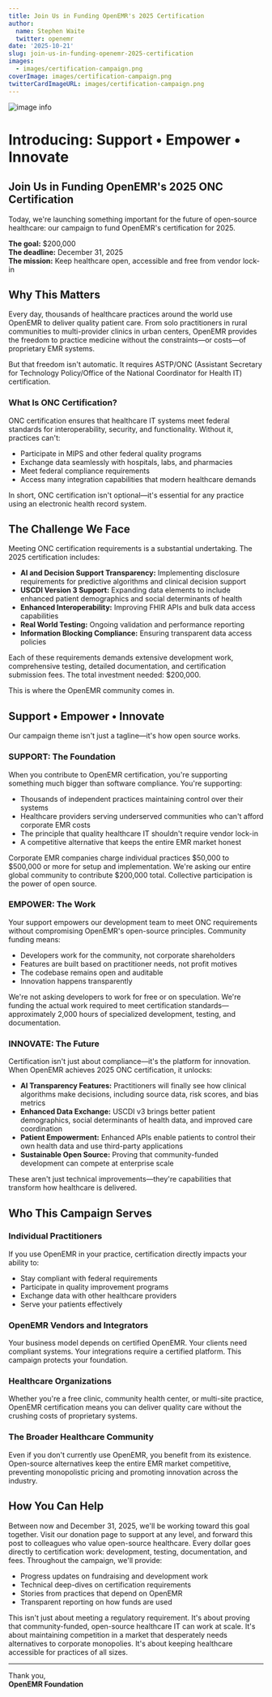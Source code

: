 ```yaml
---
title: Join Us in Funding OpenEMR's 2025 Certification
author:
  name: Stephen Waite
  twitter: openemr
date: '2025-10-21'
slug: join-us-in-funding-openemr-2025-certification
images:
  - images/certification-campaign.png
coverImage: images/certification-campaign.png
twitterCardImageURL: images/certification-campaign.png
---
```


<!--more-->

![image info](../../images/certification-campaign.png)

# Introducing: Support • Empower • Innovate

## Join Us in Funding OpenEMR's 2025 ONC Certification

Today, we're launching something important for the future of open-source healthcare: our campaign to fund OpenEMR's certification for 2025.

**The goal:** $200,000  
**The deadline:** December 31, 2025  
**The mission:** Keep healthcare open, accessible and free from vendor lock-in

## Why This Matters

Every day, thousands of healthcare practices around the world use OpenEMR to deliver quality patient care. From solo practitioners in rural communities to multi-provider clinics in urban centers, OpenEMR provides the freedom to practice medicine without the constraints—or costs—of proprietary EMR systems.

But that freedom isn't automatic. It requires ASTP/ONC (Assistant Secretary for Technology Policy/Office of the National Coordinator for Health IT) certification.

### What Is ONC Certification?

ONC certification ensures that healthcare IT systems meet federal standards for interoperability, security, and functionality. Without it, practices can't:

* Participate in MIPS and other federal quality programs
* Exchange data seamlessly with hospitals, labs, and pharmacies
* Meet federal compliance requirements
* Access many integration capabilities that modern healthcare demands

In short, ONC certification isn't optional—it's essential for any practice using an electronic health record system.

## The Challenge We Face

Meeting ONC certification requirements is a substantial undertaking. The 2025 certification includes:

* **AI and Decision Support Transparency:** Implementing disclosure requirements for predictive algorithms and clinical decision support
* **USCDI Version 3 Support:** Expanding data elements to include enhanced patient demographics and social determinants of health
* **Enhanced Interoperability:** Improving FHIR APIs and bulk data access capabilities
* **Real World Testing:** Ongoing validation and performance reporting
* **Information Blocking Compliance:** Ensuring transparent data access policies

Each of these requirements demands extensive development work, comprehensive testing, detailed documentation, and certification submission fees. The total investment needed: $200,000.

This is where the OpenEMR community comes in.

## Support • Empower • Innovate

Our campaign theme isn't just a tagline—it's how open source works.

### SUPPORT: The Foundation

When you contribute to OpenEMR certification, you're supporting something much bigger than software compliance. You're supporting:

* Thousands of independent practices maintaining control over their systems
* Healthcare providers serving underserved communities who can't afford corporate EMR costs
* The principle that quality healthcare IT shouldn't require vendor lock-in
* A competitive alternative that keeps the entire EMR market honest

Corporate EMR companies charge individual practices $50,000 to $500,000 or more for setup and implementation. We're asking our entire global community to contribute $200,000 total. Collective participation is the power of open source.

### EMPOWER: The Work

Your support empowers our development team to meet ONC requirements without compromising OpenEMR's open-source principles. Community funding means:

* Developers work for the community, not corporate shareholders
* Features are built based on practitioner needs, not profit motives
* The codebase remains open and auditable
* Innovation happens transparently

We're not asking developers to work for free or on speculation. We're funding the actual work required to meet certification standards—approximately 2,000 hours of specialized development, testing, and documentation.

### INNOVATE: The Future

Certification isn't just about compliance—it's the platform for innovation. When OpenEMR achieves 2025 ONC certification, it unlocks:

* **AI Transparency Features:** Practitioners will finally see how clinical algorithms make decisions, including source data, risk scores, and bias metrics
* **Enhanced Data Exchange:** USCDI v3 brings better patient demographics, social determinants of health data, and improved care coordination
* **Patient Empowerment:** Enhanced APIs enable patients to control their own health data and use third-party applications
* **Sustainable Open Source:** Proving that community-funded development can compete at enterprise scale

These aren't just technical improvements—they're capabilities that transform how healthcare is delivered.

## Who This Campaign Serves

### Individual Practitioners

If you use OpenEMR in your practice, certification directly impacts your ability to:

* Stay compliant with federal requirements
* Participate in quality improvement programs
* Exchange data with other healthcare providers
* Serve your patients effectively

### OpenEMR Vendors and Integrators

Your business model depends on certified OpenEMR. Your clients need compliant systems. Your integrations require a certified platform. This campaign protects your foundation.

### Healthcare Organizations

Whether you're a free clinic, community health center, or multi-site practice, OpenEMR certification means you can deliver quality care without the crushing costs of proprietary systems.

### The Broader Healthcare Community

Even if you don't currently use OpenEMR, you benefit from its existence. Open-source alternatives keep the entire EMR market competitive, preventing monopolistic pricing and promoting innovation across the industry.

## How You Can Help

Between now and December 31, 2025, we'll be working toward this goal together. Visit our donation page to support at any level, and forward this post to colleagues who value open-source healthcare. Every dollar goes directly to certification work: development, testing, documentation, and fees. Throughout the campaign, we'll provide:

* Progress updates on fundraising and development work
* Technical deep-dives on certification requirements
* Stories from practices that depend on OpenEMR
* Transparent reporting on how funds are used

This isn't just about meeting a regulatory requirement. It's about proving that community-funded, open-source healthcare IT can work at scale. It's about maintaining competition in a market that desperately needs alternatives to corporate monopolies. It's about keeping healthcare accessible for practices of all sizes.

---

Thank you,  
**OpenEMR Foundation**
